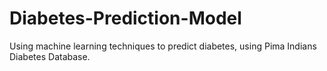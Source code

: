 # Diabetes-Prediction-Model
Using machine learning techniques to predict diabetes, using Pima Indians Diabetes Database.
